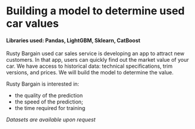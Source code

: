 # Building a model to determine used car values

#### Libraries used: Pandas, LightGBM, Sklearn, CatBoost

Rusty Bargain used car sales service is developing an app to attract new customers. In that app, users can quickly find out the market value of your car. We have access to historical data: technical specifications, trim versions, and prices. We will build the model to determine the value.

Rusty Bargain is interested in:

- the quality of the prediction
- the speed of the prediction;
- the time required for training

*Datasets are available upon request*
